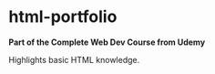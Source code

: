 # html-portfolio

**Part of the Complete Web Dev Course from Udemy**

Highlights basic HTML knowledge.
